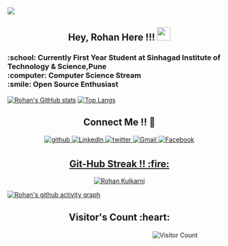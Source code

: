  <img src="https://github.com/rohank2502/rohank2502/blob/fb0f893d23839dfcdd94d67d4797e5b7c197e671/Clean%20Work%20Place%20LinkedIn%20Banner.png">
 <h2 align="center">Hey, Rohan Here !!! <img src="https://raw.githubusercontent.com/MartinHeinz/MartinHeinz/master/wave.gif" width="30px"></h2>

<h3>:school: Currently First Year Student at Sinhagad Institute of Technology & Science,Pune<br>:computer: Computer Science Stream<br>:smile: Open Source Enthusiast</h3>



[![Rohan's GitHub stats](https://github-readme-stats.vercel.app/api?username=rohank2502&show_icons=true)](https://github.com/rohank2502/github-readme-stats)
[![Top Langs](https://github-readme-stats.vercel.app/api/top-langs/?username=rohank2502&layout=compact)](https://github.com/rohank2502/github-readme-stats)

<h2 align="center">Connect Me !! 🤝</h2> 

<p align="center">
<a href="https://github.com/rohank2502" target="_blank">
<img src=https://img.shields.io/badge/github-%2324292e.svg?&style=for-the-badge&logo=github&logoColor=white alt=github style="margin-bottom: 5px;" />
</a>
<a href="https://www.linkedin.com/in/rohan-k-2502/" target="_blank">
<img alt="LinkedIn" src="https://img.shields.io/badge/linkedin%20-%230077B5.svg?&style=for-the-badge&logo=linkedin&logoColor=white"/>
</a>
<a href="https://twitter.com/rohank_2502" target="_blank">
<img src=https://img.shields.io/badge/twitter-%2300acee.svg?&style=for-the-badge&logo=twitter&logoColor=white alt=twitter style="margin-bottom: 5px;" />
</a>
<a href="mailto:rohank2502@gmail.com">
<img alt="Gmail" src="https://img.shields.io/badge/Gmail-D14836?style=for-the-badge&logo=gmail&logoColor=white" />
<a href="https://www.facebook.com/rohan.kulkarni.2520/" target="_blank">
<img alt="Facebook" src="https://img.shields.io/badge/Facebook%20-%231877F2.svg?&style=for-the-badge&logo=Facebook&logoColor=white"/>
</p> 
 
<h2 align="center">Git-Hub Streak !! :fire:</h2> 
<p  align="center">
<img align="Center" src="https://github-readme-streak-stats.herokuapp.com/?user=rohank2502&)" alt="Rohan Kulkarni" />
</p>


[![Rohan's github activity graph](https://activity-graph.herokuapp.com/graph?username=rohank2502&bg_color=000000&color=FFFFFF&line=FFFFFF&point=00FF00)](https://github.com/rohank2502/github-readme-activity-graph)


<h2 align="center">Visitor's Count :heart:</h2>

&nbsp;&nbsp;&nbsp;&nbsp;&nbsp;&nbsp;&nbsp;&nbsp;&nbsp;&nbsp;&nbsp;&nbsp;&nbsp;&nbsp;&nbsp;&nbsp;&nbsp;&nbsp;&nbsp;&nbsp;&nbsp;&nbsp;&nbsp;&nbsp;&nbsp;&nbsp;&nbsp;&nbsp;&nbsp;&nbsp;&nbsp;&nbsp;&nbsp;&nbsp;&nbsp;&nbsp;&nbsp;&nbsp;&nbsp;&nbsp;&nbsp;&nbsp;&nbsp;&nbsp;&nbsp;&nbsp;&nbsp;&nbsp;&nbsp;&nbsp;&nbsp;&nbsp;&nbsp;&nbsp;&nbsp;&nbsp;&nbsp;&nbsp;&nbsp;&nbsp;&nbsp;&nbsp;&nbsp;&nbsp;&nbsp;&nbsp;&nbsp;&nbsp;&nbsp;&nbsp;&nbsp;&nbsp;&nbsp;&nbsp;&nbsp;&nbsp;&nbsp;&nbsp;&nbsp;&nbsp;&nbsp;&nbsp;&nbsp;<img align="center" src="https://profile-counter.glitch.me/rohank2502/count.svg" alt="Visitor Count" />
